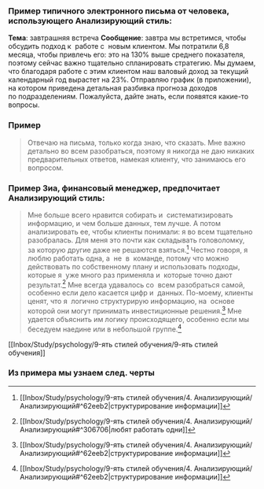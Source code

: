 ### Пример типичного электронного письма от человека, использующего Анализирующий стиль:
**Тема**: завтрашняя встреча 
**Сообщение**: завтра мы встретимся, чтобы обсудить подход к  работе с  новым клиентом. Мы потратили 6,8  месяца, чтобы привлечь его: это на 130% выше среднего показателя, поэтому сейчас важно тщательно спланировать стратегию. Мы думаем, что благодаря работе с этим клиентом наш валовый доход за текущий календарный год вырастет на 23%. Отправляю график (в приложении), на котором приведена детальная разбивка прогноза доходов по подразделениям. Пожалуйста, дайте знать, если появятся какие-то вопросы.


### Пример 
>Отвечаю на письма, только когда знаю, что сказать. Мне важно детально во всем разобраться, поэтому я никогда не даю никаких предварительных ответов, намекая клиенту, что занимаюсь его вопросом.

### Пример Зиа, финансовый менеджер, предпочитает Анализирующий стиль:
>Мне больше всего нравится собирать и  систематизировать информацию, и чем больше данных, тем лучше. А потом анализировать ее, чтобы клиенты понимали: я во всем тщательно разобралась. Для меня это почти как складывать головоломку, за которую другие даже не решаются взяться.[^1] Честно говоря, я  люблю работать одна, а  не  в  команде, потому что можно действовать по собственному плану и использовать подходы, которые я  уже много раз применяла и  которые точно дают результат.[^2] Мне всегда удавалось со  всем разобраться самой, особенно если дело касается цифр и  данных. По-моему, клиенты ценят, что я  логично структурирую информацию, на  основе которой они могут принимать инвестиционные решения.[^1] Мне удается объяснить им логику происходящего, особенно если мы беседуем наедине или в небольшой группе.[^1]

[[Inbox/Study/psychology/9-ять стилей обучения/9-ять стилей обучения]]


### Из примера мы узнаем след. черты

[^1]:[[Inbox/Study/psychology/9-ять стилей обучения/4. Анализирующий/Анализирующий#^62eeb2|структурирование информации]]
[^2]:[[Inbox/Study/psychology/9-ять стилей обучения/4. Анализирующий/Анализирующий#^306706|любят работать одни]]
